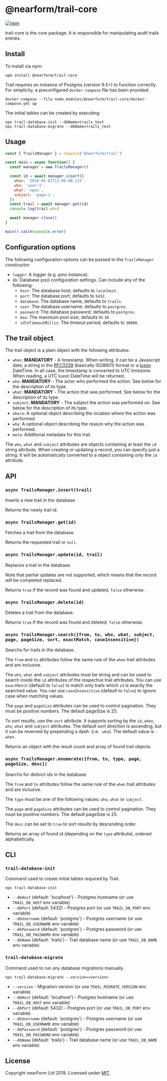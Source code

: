 # @nearform/trail-core

[![npm][npm-badge]][npm-url]

trail-core is the core package. It is responsible for manipulating audit trails entries.

## Install

To install via npm:

    npm install @nearform/trail-core

Trail requires an instance of Postgres (version 9.5+) to function correctly. For simplicity, a preconfigured `docker-compose` file has been provided:

    docker-compose --file node_modules/@nearform/trail-core/docker-compose.yml up

The initial tables can be created by executing:

    npx trail-database-init --dbName=trails_test
    npx trail-database-migrate --dbName=trails_test

## Usage

```javascript
const { TrailsManager } = require('@nearform/trail')

const main = async function() {
  const manager = new TrailsManager()

  const id = await manager.insert({
    when: '2018-05-01T12:00:00.123',
    who: 'user:1',
    what: 'open',
    subject: 'page:1',
  })
  const trail = await manager.get(id)
  console.log(trail.who)

  await manager.close()
}

main().catch(console.error)
```

## Configuration options

The following configuration options can be passed to the `TrailsManager` constructor:

-   `logger`: A logger (e.g. pino instance).
-   `db`: Database pool configuration settings. Can include any of the following:
    -   `host`: The database host; defaults to `localhost`.
    -   `port`: The database port; defaults to `5432`.
    -   `database`: The database name; defaults to `trails`.
    -   `user`: The database username; defaults to `postgres`.
    -   `password`: The database password; defaults to `postgres`.
    -   `max`: The maximum pool size; defaults to `10`.
    -   `idleTimeoutMillis`: The timeout period; defaults to `30000`.

## The trail object

The trail object is a plain object with the following attributes:

-   `when`: **MANDATORY** - A timestamp. When writing, it can be a Javascript date, a string in the [RFC3339][rfc3339] (basically ISO8601) format or a [luxon][luxon] DateTime. In all case, the timestamp is converted to UTC timezone. When reading, a UTC luxon DateTime will be returned.
-   `who`: **MANDATORY** - The actor who performed the action. See below for the description of its type.
-   `what`: **MANDATORY** - The action that was performed. See below for the description of its type.
-   `subject`: **MANDATORY** - The subject the action was performed on. See below for the description of its type.
-   `where`: A optional object describing the location where the action was performed.
-   `why`: A optional object describing the reason why the action was performed.
-   `meta`: Additional metadata for this trail.

The `who`, `what` and `subject` attributes are objects containing at least the `id` string attribute. When creating or updating a record, you can specify just a string.
It will be automatically converted to a object containing only the `id` attribute.

## API

### `async TrailsManager.insert(trail)`

Inserts a new trail in the database.

Returns the newly trail id.

### `async TrailsManager.get(id)`

Fetches a trail from the database.

Returns the requested trail or `null`.

### `async TrailsManager.update(id, trail)`

Replaces a trail in the database.

Note that partial updates are not supported, which means that the record will be completed replaced.

Returns `true` if the record was found and updated, `false` otherwise.

### `async TrailsManager.delete(id)`

Deletes a trail from the database.

Returns `true` if the record was found and deleted, `false` otherwise.

### `async TrailsManager.search({from, to, who, what, subject, page, pageSize, sort, exactMatch, caseInsensitive})`

Searchs for trails in the database.

The `from` and `to` attributes follow the same rule of the `when` trail attributes and are inclusive.

The `who`, `what` and `subject` attributes must be string and can be used to search inside the `id` attributes of the respective trail attributes.
You can use `exactMatch` (default to `false`) to match only trails which `id` is exactly the searched value.
You can use `caseInsensitive` (default to `false`) to ignore case when matching values.

The `page` and `pageSize` attributes can be used to control pagination. They must be positive numbers. The default pageSize is 25.

To sort results, use the `sort` attribute. It supports sorting by the `id`, `when`, `who`, `what` and `subject` attributes.
The default sort direction is ascending, but it can be reversed by prepending a dash. (i.e: `-who`). The default value is `-when`.

Returns an object with the result count and array of found trail objects.

### `async TrailsManager.enumerate({from, to, type, page, pageSize, desc})`

Searchs for distinct ids in the database.

The `from` and `to` attributes follow the same rule of the `when` trail attributes and are inclusive.

The `type` must be one of the following values: `who`, `what` or `subject`.

The `page` and `pageSize` attributes can be used to control pagination. They must be positive numbers. The default pageSize is 25.

The `desc` can be set to `true` to sort results by descending order.

Returns an array of found id (depending on the `type` attribute), ordered alphabetically.

## CLI

### `trail-database-init`

Command used to create initial tables required by Trail.

    npx trail-database-init

-   `--dbHost` (default: 'localhost') - Postgres hostname (or use `TRAIL_DB_HOST` env variable)
-   `--dbPort` (default: 5432) - Postgres port (or use `TRAIL_DB_PORT` env variable)
-   `--dbUsername` (default: 'postgres') - Postgres username (or use `TRAIL_DB_USERNAME` env variable)
-   `--dbPassword` (default: 'postgres') - Postgres password (or use `TRAIL_DB_PASSWORD` env variable)
-   `--dbName` (default: 'trails') - Trail database name (or use `TRAIL_DB_NAME` env variable)

### `trail-database-migrate`

Command used to run any database migrations manually.

    npx trail-database-migrate --version=<version>

-   `--version` - Migration version (or use `TRAIL_MIGRATE_VERSION` env variable)
-   `--dbHost` (default: 'localhost') - Postgres hostname (or use `TRAIL_DB_HOST` env variable)
-   `--dbPort` (default: 5432) - Postgres port (or use `TRAIL_DB_PORT` env variable)
-   `--dbUsername` (default: 'postgres') - Postgres username (or use `TRAIL_DB_USERNAME` env variable)
-   `--dbPassword` (default: 'postgres') - Postgres password (or use `TRAIL_DB_PASSWORD` env variable)
-   `--dbName` (default: 'trails') - Trail database name (or use `TRAIL_DB_NAME` env variable)

## License

Copyright nearForm Ltd 2018. Licensed under [MIT][license].

[npm-url]: https://npmjs.org/package/@nearform/trail-core

[npm-badge]: https://img.shields.io/npm/v/@nearform/trail-core.svg

[luxon]: https://moment.github.io/luxon/

[rfc3339]: https://tools.ietf.org/html/rfc3339

[license]: ./LICENSE.md
